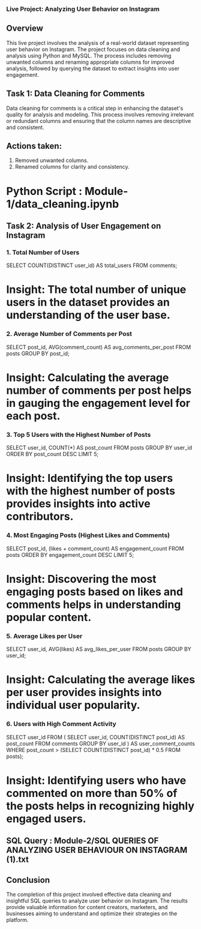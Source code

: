 ### Live Project: Analyzing User Behavior on Instagram

## Overview
This live project involves the analysis of a real-world dataset representing user behavior on Instagram. The project focuses on data cleaning and analysis using Python and MySQL. The process includes removing unwanted columns and renaming appropriate columns for improved analysis, followed by querying the dataset to extract insights into user engagement.

## Task 1: Data Cleaning for Comments
Data cleaning for comments is a critical step in enhancing the dataset's quality for analysis and modeling. This process involves removing irrelevant or redundant columns and ensuring that the column names are descriptive and consistent.

## Actions taken:

1) Removed unwanted columns.
2) Renamed columns for clarity and consistency.

# Python Script : Module-1/data_cleaning.ipynb

## Task 2: Analysis of User Engagement on Instagram

### 1. Total Number of Users
SELECT COUNT(DISTINCT user_id) AS total_users
FROM comments;
# Insight: The total number of unique users in the dataset provides an understanding of the user base.

### 2. Average Number of Comments per Post
SELECT post_id, AVG(comment_count) AS avg_comments_per_post
FROM posts
GROUP BY post_id;
# Insight: Calculating the average number of comments per post helps in gauging the engagement level for each post.

### 3. Top 5 Users with the Highest Number of Posts
SELECT user_id, COUNT(*) AS post_count
FROM posts
GROUP BY user_id
ORDER BY post_count DESC
LIMIT 5;
# Insight: Identifying the top users with the highest number of posts provides insights into active contributors.

### 4. Most Engaging Posts (Highest Likes and Comments)
SELECT post_id, (likes + comment_count) AS engagement_count
FROM posts
ORDER BY engagement_count DESC
LIMIT 5;
# Insight: Discovering the most engaging posts based on likes and comments helps in understanding popular content.

### 5. Average Likes per User
SELECT user_id, AVG(likes) AS avg_likes_per_user
FROM posts
GROUP BY user_id;
# Insight: Calculating the average likes per user provides insights into individual user popularity.

### 6. Users with High Comment Activity
SELECT user_id
FROM (
    SELECT user_id, COUNT(DISTINCT post_id) AS post_count
    FROM comments
    GROUP BY user_id
) AS user_comment_counts
WHERE post_count > (SELECT COUNT(DISTINCT post_id) * 0.5 FROM posts);
# Insight: Identifying users who have commented on more than 50% of the posts helps in recognizing highly engaged users.

## SQL Query : Module-2/SQL QUERIES OF ANALYZING USER BEHAVIOUR ON INSTAGRAM (1).txt

## Conclusion
The completion of this project involved effective data cleaning and insightful SQL queries to analyze user behavior on Instagram. The results provide valuable information for content creators, marketers, and businesses aiming to understand and optimize their strategies on the platform.
